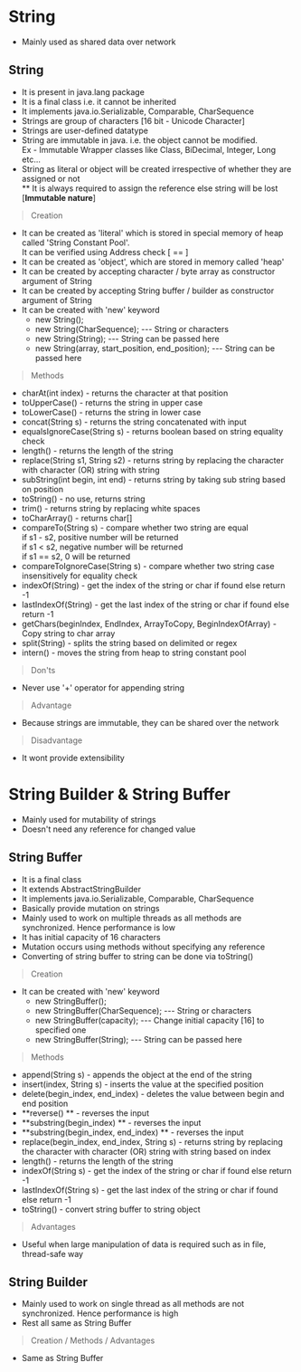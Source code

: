 # String
- Mainly used as shared data over network

## String
- It is present in java.lang package
- It is a final class i.e. it cannot be inherited
- It implements java.io.Serializable, Comparable<StringBuffer>, CharSequence
- Strings are group of characters [16 bit - Unicode Character]
- Strings are user-defined datatype
- String are immutable in java. i.e. the object cannot be modified. <br>
  Ex - Immutable Wrapper classes like Class, BiDecimal, Integer, Long etc...
- String as literal or object will be created irrespective of whether they are assigned or not <br>
** It is always required to assign the reference else string will be lost [**Immutable nature**]

> Creation 
- It can be created as 'literal' which is stored in special memory of heap called 'String Constant Pool'. <br>
It can be verified using Address check [ == ] 
- It can be created as 'object', which are stored in memory called 'heap'
- It can be created by accepting character / byte array as constructor argument of String
- It can be created by accepting String buffer / builder as constructor argument of String
- It can be created with 'new' keyword
	- new String();
	- new String(CharSequence); --- String or characters
	- new String(String); --- String can be passed here
	- new String(array, start_position, end_position); --- String can be passed here

> Methods
- charAt(int index) - returns the character at that position
- toUpperCase() - returns the string in upper case
- toLowerCase() - returns the string in lower case
- concat(String s) - returns the string concatenated with input
- equalsIgnoreCase(String s) - returns boolean based on string equality check
- length() - returns the length of the string
- replace(String s1, String s2) - returns string by replacing the character with character (OR) string with string
- subString(int begin, int end) - returns string by taking sub string based on position
- toString() - no use, returns string
- trim() - returns string by replacing white spaces
- toCharArray() - returns char[]
- compareTo(String s) - compare whether two string are equal <br>
if s1 - s2, positive number will be returned <br>
if s1 < s2, negative number will be returned <br>
if s1 == s2, 0 will be returned  <br>
- compareToIgnoreCase(String s) - compare whether two string case insensitively for equality check
- indexOf(String) - get the index of the string or char if found else return -1
- lastIndexOf(String) - get the last index of the string or char if found else return -1
- getChars(beginIndex, EndIndex, ArrayToCopy, BeginIndexOfArray) - Copy string to char array
- split(String) - splits the string based on delimited or regex
- intern() - moves the string from heap to string constant pool

> Don'ts
- Never use '+' operator for appending string

> Advantage
- Because strings are immutable, they can be shared over the network

> Disadvantage
- It wont provide extensibility


# String Builder & String Buffer
- Mainly used for mutability of strings
- Doesn't need any reference for changed value


## String Buffer
- It is a final class
- It extends AbstractStringBuilder
- It implements java.io.Serializable, Comparable<StringBuffer>, CharSequence
- Basically provide mutation on strings
- Mainly used to work on multiple threads as all methods are synchronized. 
Hence performance is low
- It has initial capacity of 16 characters
- Mutation occurs using methods without specifying any reference
- Converting of string buffer to string can be done via toString()

> Creation 
- It can be created with 'new' keyword
	- new StringBuffer();
	- new StringBuffer(CharSequence); --- String or characters
	- new StringBuffer(capacity); --- Change initial capacity [16] to specified one
	- new StringBuffer(String); --- String can be passed here

> Methods
- append(String s) - appends the object at the end of the string
- insert(index, String s) - inserts the value at the specified position
- delete(begin_index, end_index) - deletes the value between begin and end position
- **reverse() ** - reverses the input
- **substring(begin_index) ** - reverses the input
- **substring(begin_index, end_index) ** - reverses the input
- replace(begin_index, end_index, String s) - returns string by replacing the character with character (OR) string with string based on index
- length() - returns the length of the string
- indexOf(String s) - get the index of the string or char if found else return -1
- lastIndexOf(String s) - get the last index of the string or char if found else return -1
- toString() - convert string buffer to string object

> Advantages
- Useful when large manipulation of data is required such as in file, thread-safe way


## String Builder
- Mainly used to work on single thread as all methods are not synchronized. 
Hence performance is high
- Rest all same as String Buffer

> Creation / Methods / Advantages
- Same as String Buffer
